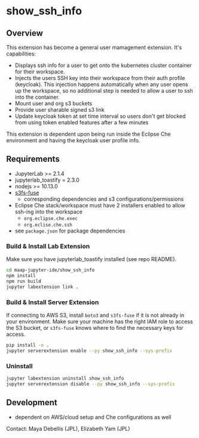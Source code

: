# show_ssh_info

## Overview
This extension has become a general user mamagement extension. It's capabilities:

- Displays ssh info for a user to get onto the kubernetes cluster container for 
their workspace. 
- Injects the users SSH key into their workspace from their auth 
profile (keycloak). This injection happens automatically when any user opens up the workspace, so no additional
step is needed to allow a user to ssh into the container.
- Mount user and org s3 buckets
- Provide user sharable signed s3 link 
- Update keycloak token at set time interval so users don't get blocked from using token enabled features
after a few minutes

This extension is dependent upon being run inside the Eclipse Che environment and having the keycloak user profile info.

## Requirements
* JupyterLab >= 2.1.4
* jupyterlab_toastify = 2.3.0
* nodejs >= 10.13.0
* [s3fs-fuse](https://github.com/s3fs-fuse/s3fs-fuse)
    * corresponding dependencies and s3 configurations/permissions
* Eclipse Che stack/workspace must have 2 installers enabled to allow ssh-ing into the workspace
    * `org.eclipse.che.exec`
    * `org.eclise.che.ssh`
* see `package.json` for package dependencies

### Build & Install Lab Extension
Make sure you have jupyterlab_toastify installed (see repo README).

```bash
cd maap-jupyter-ide/show_ssh_info
npm install
npm run build
jupyter labextension link .
```

### Build & Install Server Extension
If connecting to AWS S3, install `boto3` and `s3fs-fuse` if it is not already in your environment.
Make sure your machine has the right IAM role to access the S3 bucket, or `s3fs-fuse` knows where to find the necessary keys for access.

```bash
pip install -e .
jupyter serverextension enable --py show_ssh_info --sys-prefix
```

### Uninstall
```bash
jupyter labextension uninstall show_ssh_info
jupyter serverextension disable --py show_ssh_info --sys-prefix
```

## Development
* dependent on AWS/cloud setup and Che configurations as well

Contact: Maya Debellis (JPL), Elizabeth Yam (JPL)

